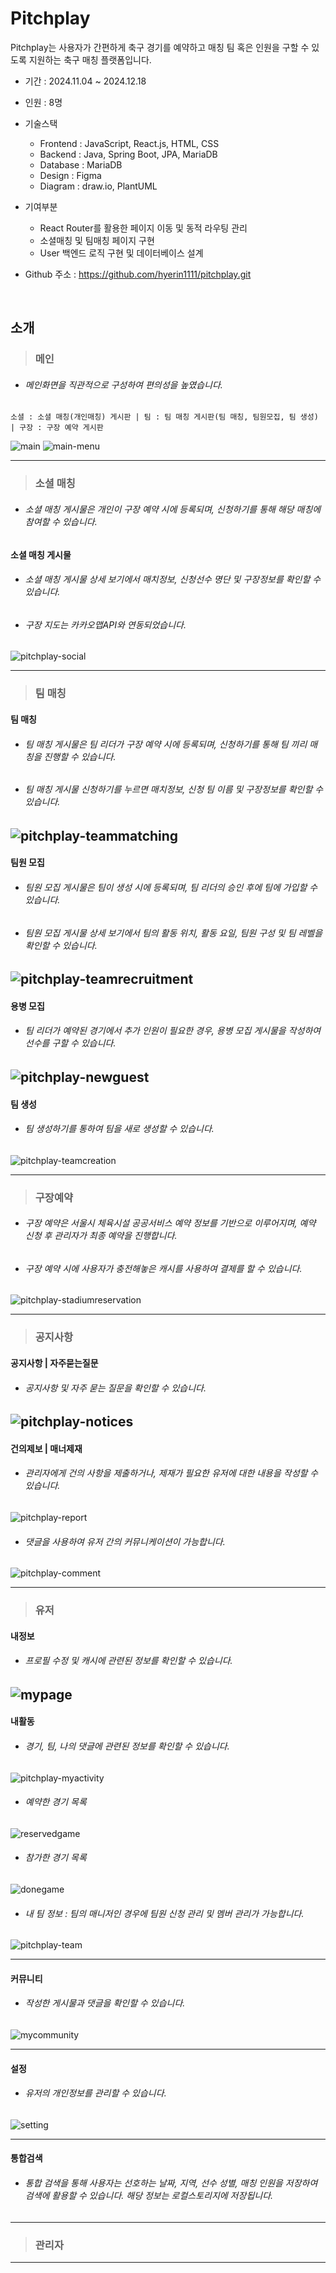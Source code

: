 # Pitchplay
Pitchplay는 사용자가 간편하게 축구 경기를 예약하고 매칭 팀 혹은 인원을 구할 수 있도록 지원하는 축구 매칭 플랫폼입니다.
* 기간 : 2024.11.04 ~ 2024.12.18

* 인원 : 8명

* 기술스택
  - Frontend : JavaScript, React.js, HTML, CSS
  - Backend : Java, Spring Boot, JPA, MariaDB
  - Database : MariaDB
  - Design : Figma
  - Diagram : draw.io, PlantUML


* 기여부분
  - React Router를 활용한 페이지 이동 및 동적 라우팅 관리
  - 소셜매칭 및 팀매칭 페이지 구현
  - User 백엔드 로직 구현 및 데이터베이스 설계

* Github 주소 : https://github.com/hyerin1111/pitchplay.git
<br>

## 소개
>### 메인
- ###### 메인화면을 직관적으로 구성하여 편의성을 높였습니다.
~~~
소셜 : 소셜 매칭(개인매칭) 게시판 | 팀 : 팀 매칭 게시판(팀 매칭, 팀원모집, 팀 생성) | 구장 : 구장 예약 게시판 
~~~
![main](https://github.com/user-attachments/assets/244adcb7-6fd1-4bca-b548-d0026e3443b7)
![main-menu](https://github.com/user-attachments/assets/bd50e419-8bd5-41a6-9b16-34f562808622)

---

>### 소셜 매칭
- ###### 소셜 매칭 게시물은 개인이 구장 예약 시에 등록되며, 신청하기를 통해 해당 매칭에 참여할 수 있습니다.
#### 소셜 매칭 게시물
- ###### 소셜 매칭 게시물 상세 보기에서 매치정보, 신청선수 명단 및 구장정보를 확인할 수 있습니다.
- ###### 구장 지도는 카카오맵API와 연동되었습니다.
![pitchplay-social](https://github.com/user-attachments/assets/ff9b5125-5ca3-4d57-bfc3-b0e3a89dd0ba)

---

>### 팀 매칭
#### 팀 매칭 
- ###### 팀 매칭 게시물은 팀 리더가 구장 예약 시에 등록되며, 신청하기를 통해 팀 끼리 매칭을 진행할 수 있습니다.
- ###### 팀 매칭 게시물 신청하기를 누르면 매치정보, 신청 팀 이름 및 구장정보를 확인할 수 있습니다. 
![pitchplay-teammatching](https://github.com/user-attachments/assets/ee786561-2c68-454f-8876-01b3b5eb1745)
---
#### 팀원 모집 
- ###### 팀원 모집 게시물은 팀이 생성 시에 등록되며, 팀 리더의 승인 후에 팀에 가입할 수 있습니다.
- ###### 팀원 모집 게시물 상세 보기에서 팀의 활동 위치, 활동 요일, 팀원 구성 및 팀 레벨을 확인할 수 있습니다. 
![pitchplay-teamrecruitment](https://github.com/user-attachments/assets/1c79421d-9c92-4a26-bc03-fe5892cef0fe)
---
#### 용병 모집
- ###### 팀 리더가 예약된 경기에서 추가 인원이 필요한 경우, 용병 모집 게시물을 작성하여 선수를 구할 수 있습니다.
![pitchplay-newguest](https://github.com/user-attachments/assets/2603fd00-c124-43f1-820f-2b01a8df760d)
---
#### 팀 생성
- ###### 팀 생성하기를 통하여 팀을 새로 생성할 수 있습니다. 
![pitchplay-teamcreation](https://github.com/user-attachments/assets/d7a4ebea-9079-465b-b6a2-325932fbfb91)

---

>### 구장예약
- ###### 구장 예약은 서울시 체육시설 공공서비스 예약 정보를 기반으로 이루어지며, 예약 신청 후 관리자가 최종 예약을 진행합니다.
- ###### 구장 예약 시에 사용자가 충전해놓은 캐시를 사용하여 결제를 할 수 있습니다.
![pitchplay-stadiumreservation](https://github.com/user-attachments/assets/68fd64bf-61cb-4f8a-bf70-be87a54b60ac)

---

>### 공지사항
#### 공지사항 | 자주묻는질문
- ###### 공지사항 및 자주 묻는 질문을 확인할 수 있습니다.
![pitchplay-notices](https://github.com/user-attachments/assets/5ed9e976-1a3d-4eb3-85f6-06c9fe23cf94)
---
#### 건의제보 | 매너제재
- ###### 관리자에게 건의 사항을 제출하거나, 제재가 필요한 유저에 대한 내용을 작성할 수 있습니다.
![pitchplay-report](https://github.com/user-attachments/assets/a0380120-125c-4758-9545-5866800d4a7c)
- ###### 댓글을 사용하여 유저 간의 커뮤니케이션이 가능합니다.
![pitchplay-comment](https://github.com/user-attachments/assets/8ef01f3e-1f9b-4ce9-97c0-450f0d40ad77)

---

>### 유저
#### 내정보
- ###### 프로필 수정 및 캐시에 관련된 정보를 확인할 수 있습니다.
![mypage](https://github.com/user-attachments/assets/7bf81e7c-216e-4758-8f7a-4b44b585ff9e)
---
#### 내활동
- ###### 경기, 팀, 나의 댓글에 관련된 정보를 확인할 수 있습니다.
![pitchplay-myactivity](https://github.com/user-attachments/assets/a423f4ec-be48-49b2-9364-0b931261d4d4)
- ###### 예약한 경기 목록
![reservedgame](https://github.com/user-attachments/assets/7ad2e880-c45b-462b-a180-7f1a80ec6898)
- ###### 참가한 경기 목록
![donegame](https://github.com/user-attachments/assets/169ef96f-48f3-4a64-b87e-ce949b012213)
- ###### 내 팀 정보 : 팀의 매니저인 경우에 팀원 신청 관리 및 멤버 관리가 가능합니다.
![pitchplay-team](https://github.com/user-attachments/assets/3beeddc4-4c22-45c6-b632-0039a34836ec)

---

#### 커뮤니티
- ###### 작성한 게시물과 댓글을 확인할 수 있습니다.
![mycommunity](https://github.com/user-attachments/assets/0f4d2e1d-7f0c-4c81-a8f6-731dbfbcb643)

---

#### 설정
- ###### 유저의 개인정보를 관리할 수 있습니다. 
![setting](https://github.com/user-attachments/assets/844b37f6-57bf-497b-b225-6f337d4daea0)

---

#### 통합검색
- ###### 통합 검색을 통해 사용자는 선호하는 날짜, 지역, 선수 성별, 매칭 인원을 저장하여 검색에 활용할 수 있습니다. 해당 정보는 로컬스토리지에 저장됩니다. 
---

>### 관리자
---
